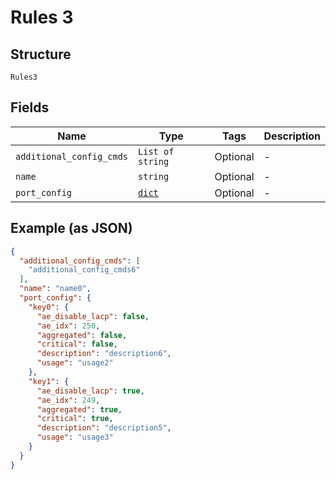 
# Rules 3

## Structure

`Rules3`

## Fields

| Name | Type | Tags | Description |
|  --- | --- | --- | --- |
| `additional_config_cmds` | `List of string` | Optional | - |
| `name` | `string` | Optional | - |
| `port_config` | [`dict`](../../doc/models/junos-port-config.md) | Optional | - |

## Example (as JSON)

```json
{
  "additional_config_cmds": [
    "additional_config_cmds6"
  ],
  "name": "name0",
  "port_config": {
    "key0": {
      "ae_disable_lacp": false,
      "ae_idx": 250,
      "aggregated": false,
      "critical": false,
      "description": "description6",
      "usage": "usage2"
    },
    "key1": {
      "ae_disable_lacp": true,
      "ae_idx": 249,
      "aggregated": true,
      "critical": true,
      "description": "description5",
      "usage": "usage3"
    }
  }
}
```

